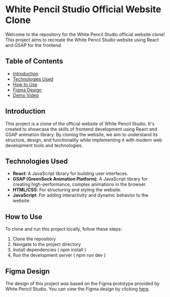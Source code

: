 # White Pencil Studio Official Website Clone

Welcome to the repository for the White Pencil Studio official website clone! This project aims to recreate the White Pencil Studio website using React and GSAP for the frontend.

## Table of Contents

- [Introduction](#introduction)
- [Technologies Used](#technologies-used)
- [How to Use](#how-to-use)
- [Figma Design](#figma-design)
- [Demo Video](#demo-video)


## Introduction

This project is a clone of the official website of White Pencil Studio. It's created to showcase the skills of frontend development using React and GSAP animation library. By cloning the website, we aim to understand its structure, design, and functionality while implementing it with modern web development tools and technologies.

## Technologies Used

- **React**: A JavaScript library for building user interfaces.
- **GSAP (GreenSock Animation Platform)**: A JavaScript library for creating high-performance, complex animations in the browser.
- **HTML/CSS**: For structuring and styling the website.
- **JavaScript**: For adding interactivity and dynamic behavior to the website.

## How to Use

To clone and run this project locally, follow these steps:

1. Clone the repository
2. Navigate to the project directory
3. Install dependencies ( npm install )
4. Run the development server ( npm run dev )

 


## Figma Design

The design of this project was based on the Figma prototype provided by White Pencil Studio. You can view the Figma design by clicking [here](https://www.figma.com/file/jkrjtyVDXeqyCINTI3Jx4p/White-Pencil?type=design&node-id=246%3A106&mode=design&t=wS48esE712RQwusL-1).


